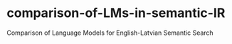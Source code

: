 # comparison-of-LMs-in-semantic-IR
Comparison of Language Models for English-Latvian Semantic Search
